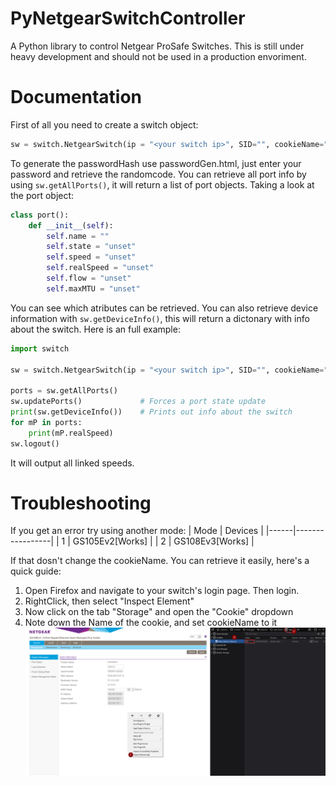 # PyNetgearSwitchController
 
A Python library to control Netgear ProSafe Switches.
 This is still under heavy development and should not be used in a production envoriment.
 
# Documentation
First of all you need to create a switch object:
```py
sw = switch.NetgearSwitch(ip = "<your switch ip>", SID="", cookieName="SID", hashN = 27016, passwordHash="<your password hash>", mode=2)
```
To generate the passwordHash use passwordGen.html, just enter your password and retrieve the randomcode.
You can retrieve all port info by using `sw.getAllPorts()`, it will return a list of port objects. Taking a look at the port object:
```python
class port():
    def __init__(self):
        self.name = ""
        self.state = "unset"
        self.speed = "unset"
        self.realSpeed = "unset"
        self.flow = "unset"
        self.maxMTU = "unset"
```
You can see which atributes can be retrieved. You can also retrieve device information with `sw.getDeviceInfo()`, this will return a dictonary with info about the switch.
Here is an full example:
```python
import switch

sw = switch.NetgearSwitch(ip = "<your switch ip>", SID="", cookieName="SID", hashN = 27016, passwordHash="<your password hash>", mode=2)

ports = sw.getAllPorts()
sw.updatePorts()             # Forces a port state update
print(sw.getDeviceInfo())    # Prints out info about the switch
for mP in ports:
    print(mP.realSpeed)
sw.logout()

```
It will output all linked speeds.

# Troubleshooting
If you get an error try using another mode:
| Mode | Devices         |
|------|-----------------|
| 1    | GS105Ev2[Works] |
| 2    | GS108Ev3[Works] |

If that dosn't change the cookieName. You can retrieve it easily, here's a quick guide:
1. Open Firefox and navigate to your switch's login page. Then login.
2. RightClick, then select "Inspect Element"
3. Now click on the tab "Storage" and open the "Cookie" dropdown
4. Note down the Name of the cookie, and set cookieName to it
![Guide](https://github.com/TheGreyDiamond/PyNetgearSwitchController/blob/master/netgearSwitch.png)
